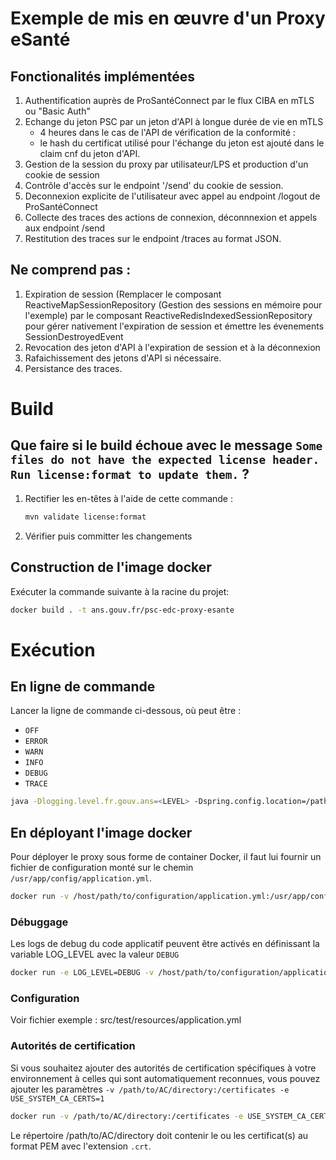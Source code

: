 <!--

    The MIT License
    Copyright © 2024-2024 Agence du Numérique en Santé (ANS)

    Permission is hereby granted, free of charge, to any person obtaining a copy
    of this software and associated documentation files (the "Software"), to deal
    in the Software without restriction, including without limitation the rights
    to use, copy, modify, merge, publish, distribute, sublicense, and/or sell
    copies of the Software, and to permit persons to whom the Software is
    furnished to do so, subject to the following conditions:

    The above copyright notice and this permission notice shall be included in
    all copies or substantial portions of the Software.

    THE SOFTWARE IS PROVIDED "AS IS", WITHOUT WARRANTY OF ANY KIND, EXPRESS OR
    IMPLIED, INCLUDING BUT NOT LIMITED TO THE WARRANTIES OF MERCHANTABILITY,
    FITNESS FOR A PARTICULAR PURPOSE AND NONINFRINGEMENT. IN NO EVENT SHALL THE
    AUTHORS OR COPYRIGHT HOLDERS BE LIABLE FOR ANY CLAIM, DAMAGES OR OTHER
    LIABILITY, WHETHER IN AN ACTION OF CONTRACT, TORT OR OTHERWISE, ARISING FROM,
    OUT OF OR IN CONNECTION WITH THE SOFTWARE OR THE USE OR OTHER DEALINGS IN
    THE SOFTWARE.

-->
# Exemple de mis en œuvre d'un Proxy eSanté

## Fonctionalités implémentées

1. Authentification auprès de ProSantéConnect par le flux CIBA en mTLS ou "Basic Auth"
2. Echange du jeton PSC par un jeton d'API à longue durée de vie en mTLS
   - 4 heures dans le cas de l'API de vérification de la conformité :
   - le hash du certificat utilisé pour l'échange du jeton est ajouté dans le claim cnf du jeton d'API.
3. Gestion de la session du proxy par utilisateur/LPS et production d'un cookie de session
4. Contrôle d'accès sur le endpoint '/send' du cookie de session.
5. Deconnexion explicite de l'utilisateur avec appel au endpoint /logout de ProSantéConnect
6. Collecte des traces des actions de connexion, déconnnexion et appels aux endpoint /send
7. Restitution des traces sur le endpoint /traces au format JSON.

## Ne comprend pas :

1. Expiration de session (Remplacer le composant ReactiveMapSessionRepository (Gestion des sessions en mémoire pour l'exemple)
   par le composant ReactiveRedisIndexedSessionRepository pour gérer nativement l'expiration de session et émettre les évenements SessionDestroyedEvent
2. Revocation des jeton d'API à l'expiration de session et à la déconnexion
3. Rafaichissement des jetons d'API si nécessaire.
4. Persistance des traces.

# Build

## Que faire si le build échoue avec le message `Some files do not have the expected license header. Run license:format to update them.` ?

1.  Rectifier les en-têtes à l'aide de cette commande :  

	```bash
	mvn validate license:format
	```
	
1.  Vérifier puis committer les changements

## Construction de l'image docker

Exécuter la commande suivante à la racine du projet:

```bash
docker build . -t ans.gouv.fr/psc-edc-proxy-esante
```

# Exécution

## En ligne de commande

Lancer la ligne de commande ci-dessous, où <LEVEL> peut être :

* `OFF`
* `ERROR`
* `WARN`
* `INFO`
* `DEBUG`
* `TRACE`

```bash
java -Dlogging.level.fr.gouv.ans=<LEVEL> -Dspring.config.location=/path/to/cfg/application.yml -jar psc-esante-proxy-example-0.0.1-SNAPSHOT.jar
```

## En déployant l'image docker

Pour déployer le proxy sous forme de container Docker, il faut lui fournir un fichier de configuration monté
sur le chemin `/usr/app/config/application.yml`.

```bash
docker run -v /host/path/to/configuration/application.yml:/usr/app/config/application.yml ans.gouv.fr/psc-edc-proxy-esante
```

### Débuggage

Les logs de debug du code applicatif peuvent être activés en définissant la variable LOG_LEVEL avec la valeur `DEBUG`

```bash
docker run -e LOG_LEVEL=DEBUG -v /host/path/to/configuration/application.yml:/usr/app/config/application.yml ans.gouv.fr/psc-edc-proxy-esante
```

### Configuration

Voir fichier exemple : src/test/resources/application.yml


### Autorités de certification

Si vous souhaitez ajouter des autorités de certification spécifiques à votre environnement à celles qui
sont automatiquement reconnues, vous pouvez ajouter les paramètres `-v /path/to/AC/directory:/certificates -e USE_SYSTEM_CA_CERTS=1`

```bash
docker run -v /path/to/AC/directory:/certificates -e USE_SYSTEM_CA_CERTS=1 -v /host/path/to/configuration/application.yml:/usr/app/config/application.yml ans.gouv.fr/psc-edc-proxy-esante
```

Le répertoire /path/to/AC/directory doit contenir le ou les certificat(s) 
au format PEM avec l'extension `.crt`.

